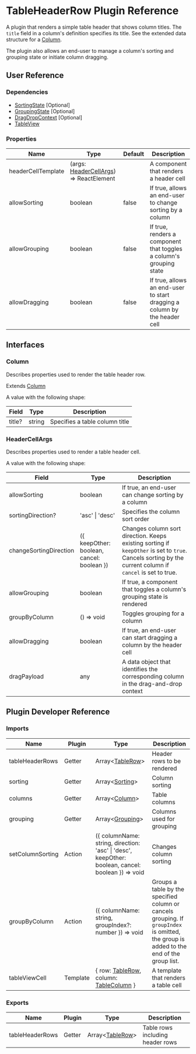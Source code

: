 # TableHeaderRow Plugin Reference

A plugin that renders a simple table header that shows column titles. The `title` field in a column's definition specifies its title. See the extended data structure for a [Column](#column).

The plugin also allows an end-user to manage a column's sorting and grouping state or initiate column dragging.

## User Reference

### Dependencies

- [SortingState](sorting-state.md) [Optional]
- [GroupingState](grouping-state.md) [Optional]
- [DragDropContext](drag-drop-context.md) [Optional]
- [TableView](table-view.md)

### Properties

Name | Type | Default | Description
-----|------|---------|------------
headerCellTemplate | (args: [HeaderCellArgs](#header-cell-args)) => ReactElement | | A component that renders a header cell
allowSorting | boolean | false | If true, allows an end-user to change sorting by a column
allowGrouping | boolean | false | If true, renders a component that toggles a column's grouping state
allowDragging | boolean | false | If true, allows an end-user to start dragging a column by the header cell

## Interfaces

### Column

Describes properties used to render the table header row.

Extends [Column](grid.md#column)

A value with the following shape:

Field | Type | Description
------|------|------------
title? | string | Specifies a table column title

### <a name="header-cell-args"></a>HeaderCellArgs

Describes properties used to render a table header cell.

A value with the following shape:

Field | Type | Description
------|------|------------
allowSorting | boolean | If true, an end-user can change sorting by a column
sortingDirection? | 'asc' &#124; 'desc' | Specifies the column sort order
changeSortingDirection | ({ keepOther: boolean, cancel: boolean }) | Changes column sort direction. Keeps existing sorting if `keepOther` is set to `true`. Cancels sorting by the current column if `cancel` is set to true.
allowGrouping | boolean | If true, a component that toggles a column's grouping state is rendered
groupByColumn | () => void | Toggles grouping for a column
allowDragging | boolean | If true, an end-user can start dragging a column by the header cell
dragPayload | any | A data object that identifies the corresponding column in the drag-and-drop context

## Plugin Developer Reference

### Imports

Name | Plugin | Type | Description
-----|--------|------|------------
tableHeaderRows | Getter | Array&lt;[TableRow](table-view.md#table-row)&gt; | Header rows to be rendered
sorting | Getter | Array&lt;[Sorting](sorting-state.md#sorting)&gt; | Column sorting
columns | Getter | Array&lt;[Column](grid.md#column)&gt; | Table columns
grouping | Getter | Array&lt;[Grouping](grouping-state.md#grouping)&gt; | Columns used for grouping
setColumnSorting | Action | ({ columnName: string, direction: 'asc' &#124; 'desc', keepOther: boolean, cancel: boolean }) => void | Changes column sorting
groupByColumn | Action | ({ columnName: string, groupIndex?: number }) => void | Groups a table by the specified column or cancels grouping. If `groupIndex` is omitted, the group is added to the end of the group list.
tableViewCell | Template | { row: [TableRow](table-view.md#table-row), column: [TableColumn](table-view.md#table-column) } | A template that renders a table cell

### Exports

Name | Plugin | Type | Description
-----|--------|------|------------
tableHeaderRows | Getter | Array&lt;[TableRow](table-view.md#table-row)&gt; | Table rows including header rows
